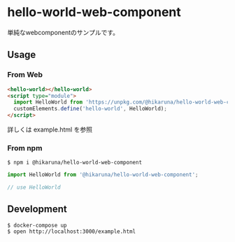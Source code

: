 # hello-world-web-component
単純なwebcomponentのサンプルです。

## Usage

### From Web

```html
<hello-world></hello-world>
<script type="module">
  import HelloWorld from 'https://unpkg.com/@hikaruna/hello-world-web-component/hello-world.mjs'
  customElements.define('hello-world', HelloWorld);
</script>
```

詳しくは example.html を参照

### From npm

```console
$ npm i @hikaruna/hello-world-web-component
```

```javascript
import HelloWorld from '@hikaruna/hello-world-web-component';

// use HelloWorld
```

## Development

```console
$ docker-compose up
$ open http://localhost:3000/example.html
```
